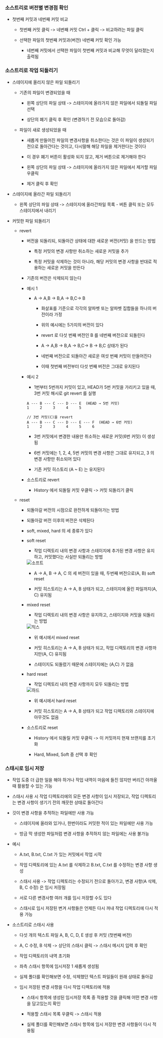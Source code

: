 ### 소스트리로 버전별 변경점 확인

* 첫번째 커밋과 네번째 커밋 비교

    - 첫번째 커밋 클릭 -> 네번째 커밋 Ctrl + 클릭 -> 비교하려는 파일 클릭

    - 선택한 파일의 첫번째 커밋과(버전) 네번째 커밋 확인 가능

        - 네번째 커밋에서 선택한 파일이 첫번째 커밋과 비교해 무엇이 달라졌는지 출력됨

### 소스트리로 작업 되돌리기

* 스테이지에 올리지 않은 파일 되돌리기

    - 기존의 파일이 변경되었을 때

        - 왼쪽 상단의 파일 상태 -> 스테이지에 올라가지 않은 파일에서 되돌릴 파일 선택

        - 상단의 폐기 클릭 후 확인 (변경하기 전 모습으로 돌아감)

    - 파일이 새로 생성되었을 때

        - 새롭게 만들어진 파일의 변경사항을 취소한다는 것은 이 파일이 생성되기 전으로 돌아간다는 것이고, 다시말해 해당 파일을 제거한다는 것이다

        - 이 경우 폐기 버튼이 활성화 되지 않고, 제거 버튼으로 제거해야 한다

        - 왼쪽 상단의 파일 상태 -> 스테이지에 올라가지 않은 파일에서 제거할 파일 우클릭

        - 제거 클릭 후 확인


* 스테이지에 올라간 파일 되돌리기

    - 왼쪽 상단의 파일 상태 -> 스테이지에 올라간파일 목록 - 버튼 클릭 또는 모두 스테이지에서 내리기


* 커밋한 파일 되돌리기

    - revert

        - 버전을 되돌리되, 되돌아간 상태에 대한 새로운 버전(커밋) 을 만드는 방법

            - 특정 커밋의 변경 사항만 취소하는 새로운 커밋을 추가
         
            - 특정 커밋을 삭제하는 것이 아니라, 해당 커밋의 변경 사항을 반대로 적용하는 새로운 커밋을 만든다

        - 기존의 버전은 삭제되지 않는다

        - 예시 1

            - A -> A,B -> B,A -> B,C-> B

                - 화살표를 기준으로 각각의 알파벳 또는 알파벳 집합들을 하나의 버전이라 가정

                - 위의 예시에는 5가지의 버전이 있다

                - revert 로 다섯 번째 버전인 B 를 네번째 버전으로 되돌린다  

                - A -> A,B -> B,A -> B,C-> B -> B,C 상태가 된다

                - 네번째 버전으로 되돌아간 새로운 여섯 번째 커밋이 만들어진다

                - 이때 첫번째 버전부터 다섯 번째 버전은 그대로 유지된다

        - 예시 2
     
            - 1번부터 5번까지 커밋이 있고, HEAD가 5번 커밋을 가리키고 있을 때, 3번 커밋 해시로 git revert 를 실행
         
            ```
            A --- B --- C --- D --- E  (HEAD → 5번 커밋)
            1     2     3     4     5

            // 3번 커밋(C)을 revert
            A --- B --- C --- D --- E --- F  (HEAD → 6번 커밋)
            1     2     3     4     5     6
            ```

            - 3번 커밋에서 변경한 내용만 취소하는 새로운 커밋(6번 커밋) 이 생성됨

            - 6번 커밋에는 1, 2, 4, 5번 커밋의 변경 사항은 그대로 유지되고, 3 의 변경 사항만 취소되어 있다

            - 기존 커밋 히스토리 (A ~ E) 는 유지된다

        - 소스트리로 revert

            - History 에서 되돌릴 커밋 우클릭 -> 커밋 되돌리기 클릭

    - reset

        - 되돌아갈 버전의 시점으로 완전하게 되돌아가는 방법

        - 되돌아갈 버전 이후의 버전은 삭제된다

        - soft, mixed, hard 의 세 종류가 있다

        - soft reset

            - 작업 디렉토리 내의 변경 사항과 스테이지에 추가된 변경 사항은 유지하고, 커밋했다는 사실만 되돌리는 방법

            <img src = "https://raw.githubusercontent.com/pansakr/TIL/refs/heads/main/%EC%9D%B4%EB%AF%B8%EC%A7%80/Git/%EC%86%8C%ED%94%84%ED%8A%B8.jpg" alt="소프트">

            - A -> A, B -> A, C 의 세 버전이 있을 때, 두번째 버전으로(A, B) soft reset

            - 커밋 히스토리는 A -> A, B 상태가 되고, 스테이지에 올린 파일까지(A, C) 유지됨

        - mixed reset

            - 작업 디렉토리 내의 변경 사항은 유지하고, 스테이지와 커밋을 되돌리는 방법

            <img src = "https://raw.githubusercontent.com/pansakr/TIL/refs/heads/main/%EC%9D%B4%EB%AF%B8%EC%A7%80/Git/%EB%AF%B9%EC%8A%A4.jpg" alt="믹스">

            - 위 예시에서 mixed reset

            - 커밋 히스토리는 A -> A, B 상태가 되고, 작업 디렉토리의 변경 사항까지만(A, C) 유지됨

            - 스테이지도 되돌렸기 때문에 스테이지에는 (A,C) 가 없음   

        - hard reset

            - 작업 디렉토리 내의 변경 사항까지 모두 되돌리는 방법

            <img src = "https://raw.githubusercontent.com/pansakr/TIL/refs/heads/main/%EC%9D%B4%EB%AF%B8%EC%A7%80/Git/%ED%95%98%EB%93%9C.jpg" alt="하드">

            - 위 예시에서 hard reset

            - 커밋 히스토리는 A -> A, B 상태가 되고 작업 디렉토리와 스테이지에 아무것도 없음

        - 소스트리로 reset

            - History 에서 되돌릴 커밋 우클릭 -> 이 커밋까지 현재 브랜치를 초기화

            - Hard, Mixed, Soft 중 선택 후 확인

### 스태시로 임시 저장

* 작업 도중 더 급한 일을 해야 하거나 작업 내역이 마음에 들진 않지만 버리긴 아까울 때 활용할 수 있는 기능

* 스태시 사용 시 작업 디렉토리에의 모든 변경 사항이 임시 저장되고, 작업 디렉토리는 변경 사항이 생기기 전의 깨끗한 상태로 돌아간다

* 깃이 변경 사항을 추적하는 파일에만 사용 가능

    - 스테이지에 올라와 있거나, 한번이라도 커밋한 적이 있는 파일에만 사용 가능

    - 방금 막 생성한 파일처럼 변경 사항을 추적하지 않는 파일에는 사용 불가능

* 예시

    - A.txt, B.txt, C.txt 가 있는 커밋에서 작업 시작
    
    - 작업 디렉토리에 있는 A.txt 를 삭제하고 B.txt, C.txt 를 수정하는 변경 사항 생성

    - 스태시 사용 -> 작업 디렉토리는 수정되기 전으로 돌아가고, 변경 사항(A 삭제, B, C 수정) 은 임시 저장됨

    - 서로 다른 변경사항 여러 개를 임시 저장할 수도 있다

    - 스태시로 임시 저장된 변겨 사항들은 언제든 다시 꺼내 작업 디렉토리에 다시 적용 가능

* 소스트리로 스태시 사용

    - 다섯 개의 텍스트 파일 A, B, C, D, E 생성 후 커밋 (첫번째 버전)

    - A, C 수정, B 삭제 -> 상단의 스태시 클릭 -> 스태시 메시지 입력 후 확인

    - 작업 디렉토리의 내역 초기화

    - 좌측 스태시 항목에 임시저장 1 새롭게 생성됨

    - 실제 폴더를 확인해보면 수정, 삭제했던 텍스트 파일들이 원래 상태로 돌아감

    - 임시 저장된 변경 사항을 다시 작업 디렉토리에 적용

        - 스태시 항목에 생성된 임시저장 목록 중 적용할 것을 클릭해 어떤 변경 사항을 담고있는지 확인

        - 적용할 스태시 목록 우클릭 -> 스태시 적용

        - 실제 폴더를 확인해보면 스태시 항목에 임시 저장한 변경 사항들이 다시 적용됨
